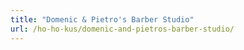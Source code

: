 ```yaml
---
title: "Domenic & Pietro's Barber Studio"
url: /ho-ho-kus/domenic-and-pietros-barber-studio/
---
```

